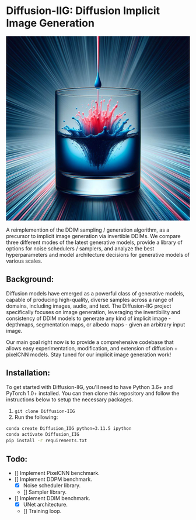 # Diffusion-IIG: Diffusion Implicit Image Generation

![Diffusion-IIG logo](OIG4.jpg)

A reimplemention of the DDIM sampling / generation algorithm, as a precursor to implicit image generation via invertible DDIMs.
We compare three different modes of the latest generative models, provide a library of options for noise schedulers / samplers, and analyze the best hyperparameters and model architecture decisions for generative models of various scales.

## Background:
Diffusion models have emerged as a powerful class of generative models, capable of producing high-quality, diverse samples across a range of domains, including images, audio, and text. The Diffusion-IIG project specifically focuses on image generation, leveraging the invertibility and consistency of DDIM models to generate any kind of implicit image - depthmaps, segmentation maps, or albedo maps - given an arbitrary input image.

Our main goal right now is to provide a comprehensive codebase that allows easy experimentation, modification, and extension of diffusion + pixelCNN models. Stay tuned for our implicit image generation work!

## Installation:
To get started with Diffusion-IIG, you'll need to have Python 3.6+ and PyTorch 1.0+ installed. You can then clone this repository and follow the instructions below to setup the necessary packages.
1. `git clone Diffusion-IIG`
2. Run the following:
```bash
conda create Diffusion_IIG python=3.11.5 ipython
conda activate Diffusion_IIG
pip install -r requirements.txt
```


## Todo:
- [] Implement PixelCNN benchmark.
- [] Implement DDPM benchmark.
    - [x] Noise scheduler library.
    - [] Sampler library.
- [] Implement DDIM benchmark.
    - [x] UNet architecture.
    - [] Training loop.
